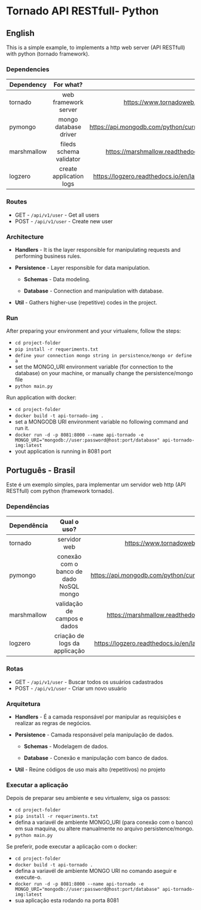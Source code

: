 # Tornado API RESTfull- Python

## English

This is a simple example, to implements a http web server (API RESTfull) with python (tornado framework).


### Dependencies

| Dependency        | For what?           | Link  |
| ------------- |:-------------:| -----:|
| tornado | web framework server    |    https://www.tornadoweb.org/ |
| pymongo      | mongo database driver | https://api.mongodb.com/python/current/ |
| marshmallow      | fileds schema validator     |   https://marshmallow.readthedocs.io |
| logzero | create application logs   |    https://logzero.readthedocs.io/en/latest/ |

### Routes

* GET - `/api/v1/user` - Get all users
* POST - `/api/v1/user` - Create new user

### Architecture

* **Handlers** - It is the layer responsible for manipulating requests and performing business rules.

* **Persistence** - Layer responsible for data manipulation.

    * **Schemas** - Data modeling.
    
    * **Database** - Connection and manipulation with database.

* **Util** - Gathers higher-use (repetitive) codes in the project.

### Run
After preparing your environment and your virtualenv, follow the steps:

* `cd project-folder`
* `pip install -r requeriments.txt`
* `define your connection mongo string in persistence/mongo or define a `
* set the MONGO_URI environment variable (for connection to the database) on your machine, or manually change the persistence/mongo file
* `python main.py`

Run application with docker:
* `cd project-folder`
* `docker build -t api-tornado-img .`
* set a MONGODB URI environment variable no following command and run it.
* `docker run -d -p 8081:8000 --name api-tornado -e MONGO_URI="mongodb://user:password@host:port/database" api-tornado-img:latest`
* yout application is running in 8081 port

##


## Português - Brasil

Este é um exemplo simples, para implementar um servidor web http (API RESTfull) com python (framework tornado).


### Dependências

| Dependência        | Qual o uso?           | Link  |
| ------------- |:-------------:| -----:|
| tornado | servidor web    |    https://www.tornadoweb.org/ |
| pymongo      | conexão com o banco de dado NoSQL mongo | https://api.mongodb.com/python/current/ |
| marshmallow      | validação de campos e dados     |   https://marshmallow.readthedocs.io |
| logzero | criação de logs da applicação   |    https://logzero.readthedocs.io/en/latest/ |

### Rotas

* GET - `/api/v1/user` - Buscar todos os usuários cadastrados
* POST - `/api/v1/user` - Criar um novo usuário

### Arquitetura

* **Handlers** - É a camada responsável por manipular as requisições e realizar as regras de negócios.

* **Persistence** - Camada responsável pela manipulação de dados.

    * **Schemas** - Modelagem de dados.
    
    * **Database** - Conexão e manipulação com banco de dados.

* **Util** - Reúne códigos de uso mais alto (repetitivos) no projeto


### Executar a aplicação

Depois de preparar seu ambiente e seu virtualenv, siga os passos:

* `cd project-folder`
* `pip install -r requeriments.txt`
*  defina a variavél de ambiente MONGO_URI (para conexão com o  banco) em sua maquina, ou altere manualmente no arquivo persistence/mongo.
* `python main.py`

Se preferir, pode executar a aplicação com o docker:
* `cd project-folder`
* `docker build -t api-tornado .`
* defina a variavél de ambiente MONGO URI no comando aseguir e execute-o.
* `docker run -d -p 8081:8000 --name api-tornado -e MONGO_URI="mongodb://user:password@host:port/database" api-tornado-img:latest`
* sua aplicação esta rodando na porta 8081
